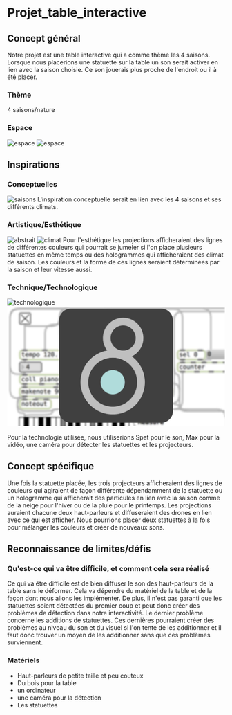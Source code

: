 # Projet_table_interactive


## Concept général
Notre projet est une table interactive qui a comme thème les 4 saisons. Lorsque nous placerions une statuette sur la table un son serait activer en lien avec la saison choisie. Ce son jouerais plus proche de l'endroit ou il à été placer.


### Thème
4 saisons/nature
### Espace
![espace](médias/Plan-devant.png)
![espace](médias/Plan-haut.png)

## Inspirations 
### Conceptuelles
![saisons](médias/saisons.png)
L'inspiration conceptuelle serait en lien avec les 4 saisons et ses différents climats.
### Artistique/Esthétique
![abstrait](médias/abstrait.png)
![climat](médias/neige.gif)
Pour l'esthétique les projections afficheraient des lignes de différentes couleurs qui pourrait se jumeler si l'on place plusieurs statuettes en même temps ou des hologrammes qui afficheraient des climat de saison. Les couleurs et la forme de ces lignes seraient déterminées par la saison et leur vitesse aussi.
### Technique/Technologique
![technologique](médias/spat.png)
![technologique](médias/max.png)

Pour la technologie utilisée, nous utiliserions Spat pour le son, Max pour la vidéo, une caméra pour détecter les statuettes et les projecteurs.

## Concept spécifique
Une fois la statuette placée, les trois projecteurs afficheraient des lignes de couleurs qui agiraient de façon différente dépendamment de la statuette ou un hologramme qui afficherait des particules en lien avec la saison comme de la neige pour l'hiver ou de la pluie pour le printemps. Les projections auraient chacune deux haut-parleurs et diffuseraient des drones en lien avec ce qui est afficher. Nous pourrions placer deux statuettes à la fois pour mélanger les couleurs et créer de nouveaux sons. 


## Reconnaissance de limites/défis
### Qu'est-ce qui va être difficile, et comment cela sera réalisé
Ce qui va être difficile est de bien diffuser le son des haut-parleurs de la table sans le déformer. Cela va dépendre du matériel de la table et de la façon dont nous allons les implémenter. De plus, il n'est pas garanti que les statuettes soient détectées du premier coup et peut donc créer des problèmes de détection dans notre interactivité. Le dernier problème concerne les additions de statuettes. Ces dernières pourraient créer des problèmes au niveau du son et du visuel si l'on tente de les additionner et il faut donc trouver un moyen de les additionner sans que ces problèmes surviennent.

### Matériels
- Haut-parleurs de petite taille et peu couteux
- Du bois pour la table
- un ordinateur
- une caméra pour la détection
- Les statuettes
